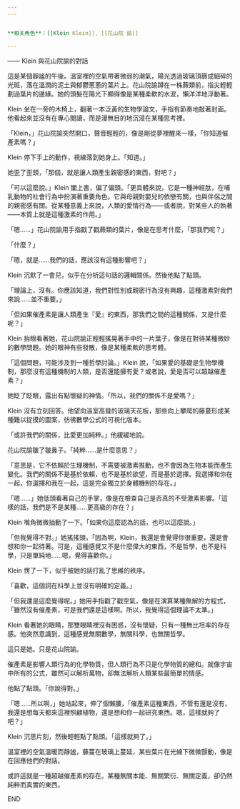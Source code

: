 ```yaml
---
---


**相关角色**：[[Klein Klein]], [[花山院 諭]]

---
```


—— Klein 與花山院諭的對話

這是某個靜謐的午後。溫室裡的空氣帶著微弱的潮氣，陽光透過玻璃頂篩成細碎的光斑，落在溫潤的泥土與郁鬱蔥蔥的葉片上。花山院諭蹲在一株蕨類前，指尖輕輕劃過葉片的邊緣。她的頭髮在陽光下顯得像是某種柔軟的水波，懶洋洋地浮動著。

Klein 坐在一旁的木椅上，翻著一本泛黃的生物學論文，手指有節奏地敲著封面。他看起來並沒有在專心閱讀，而是漫無目的地沉浸在某種思考裡。

「Klein，」花山院諭突然開口，聲音輕輕的，像是剛從夢裡醒來一樣，「你知道催產素嗎？」

Klein 停下手上的動作，視線落到她身上。「知道。」

她歪了歪頭，「那個，就是讓人類產生親密感的東西，對吧？」

「可以這麼說。」Klein 闔上書，偏了偏頭。「更具體來說，它是一種神經肽，在哺乳動物的社會行為中扮演著重要角色。它與母親對嬰兒的依戀有關，也與伴侶之間的親密感有關。從某種意義上來說，人類的愛情行為——或者說，對某些人的執著——本質上就是這種激素的作用。」

「嗯……」花山院諭用手指戳了戳蕨類的葉片，像是在思考什麼，「那我們呢？」

「什麼？」

「嗯，就是……我們的話，應該沒有這種影響吧？」

Klein 沉默了一會兒，似乎在分析這句話的邏輯關係。然後他點了點頭。

「理論上，沒有。你應該知道，我們對性別或親密行為沒有興趣，這種激素對我們來說……並不重要。」

「但如果催產素是讓人類產生『愛』的東西，那我們之間的這種關係，又是什麼呢？」

Klein 抬眼看著她，花山院諭正輕輕搖晃著手中的一片葉子，像是在對待某種微妙的數學問題。她的眼神有些發散，像是某種柔軟的思考體。

「這個問題，可能涉及到一種哲學討論。」Klein 說，「如果愛的基礎是生物學機制，那麼沒有這種機制的人類，是否還能擁有愛？或者說，愛是否可以超越催產素？」

她眨了眨眼，露出有點懷疑的神情。「所以，我們的關係不是愛嗎？」

Klein 沒有立刻回答。他望向溫室高聳的玻璃天花板，那些向上攀爬的藤蔓形成某種難以捉摸的圖案，彷彿數學公式的可視化版本。

「或許我們的關係，比愛更加純粹。」他緩緩地說。

花山院諭皺了皺鼻子。「純粹……是什麼意思？」

「意思是，它不依賴於生理機制，不需要被激素推動，也不會因為生物本能而產生變化。我們的關係不是基於依賴，也不是基於欲望，而是基於選擇。我選擇和你在一起，你選擇和我在一起，這是完全獨立於身體機制的存在。」

「嗯……」她低頭看著自己的手掌，像是在檢查自己是否真的不受激素影響。「這樣的話，我們是不是某種……更高級的存在？」

Klein 嘴角微微抽動了一下。「如果你這麼認為的話，也可以這麼說。」

「但我覺得不對。」她搖搖頭，「因為啊，Klein，我還是會覺得你很重要，還是會想和你一起待著。可是，這種感覺又不是什麼偉大的東西，不是哲學，也不是科學，只是單純地……嗯，覺得喜歡你。」

Klein 愣了一下，似乎被她的話打亂了思維的秩序。

「喜歡，這個詞在科學上並沒有明確的定義。」

「但我還是這麼覺得呢。」她用手指戳了戳空氣，像是在演算某種無解的方程式，「雖然沒有催產素，可是我們還是這樣啊。所以，我覺得這個理論不太準。」

Klein 看著她的眼睛，那雙眼睛裡沒有困惑，沒有懷疑，只有一種無比坦率的存在感。他突然意識到，這種感覺無關數學，無關科學，也無關哲學。

這只是她。只是花山院諭。

催產素是影響人類行為的化學物質，但人類行為不只是化學物質的總和。就像宇宙中所有的公式，雖然可以解析萬物，卻無法解析人類某些最簡單的情感。

他點了點頭。「你說得對。」

「嗯……所以啊，」她站起來，伸了個懶腰，「催產素這種東西，不管有還是沒有，我還是想每天都來這裡照顧植物，還是想和你一起研究東西。嗯，這樣就夠了吧？」

Klein 沉思片刻，然後輕輕點了點頭。「這樣就夠了。」

溫室裡的空氣溫暖而靜謐，藤蔓在玻璃上蔓延，某些葉片在光線下微微顫動，像是在回應他們的對話。

或許這就是一種超越催產素的存在。某種無關本能、無關繁衍、無關定義，卻仍然純粹而真實的東西。

END